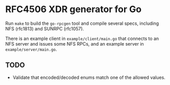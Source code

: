 # RFC4506 XDR generator for Go

Run `make` to build the `go-rpcgen` tool and compile several specs,
including NFS (rfc1813) and SUNRPC (rfc1057).

There is an example client in `example/client/main.go` that connects to
an NFS server and issues some NFS RPCs, and an example server in
`example/server/main.go`.

## TODO

- Validate that encoded/decoded enums match one of the allowed values.
